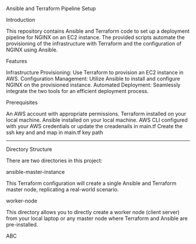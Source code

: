 Ansible and Terraform Pipeline Setup

Introduction

This repository contains Ansible and Terraform code to set up a deployment pipeline for NGINX on an EC2 instance. The provided scripts automate the provisioning of the infrastructure with Terraform and the configuration of NGINX using Ansible.

Features

Infrastructure Provisioning: Use Terraform to provision an EC2 instance in AWS.
Configuration Management: Utilize Ansible to install and configure NGINX on the provisioned instance.
Automated Deployment: Seamlessly integrate the two tools for an efficient deployment process.

Prerequisites

An AWS account with appropriate permissions.
Terraform installed on your local machine.
Ansible installed on your local machine.
AWS CLI configured with your AWS credentials or update the creadenails in main.tf
Create the ssh key and and map in main.tf key path

------------------------------------

Directory Structure

There are two directories in this project:

ansible-master-instance

This Terraform configuration will create a single Ansible and Terraform master node, replicating a real-world scenario.

worker-node

This directory allows you to directly create a worker node (client server) from your local laptop or any master node where Terraform and Ansible are pre-installed.


ABC
